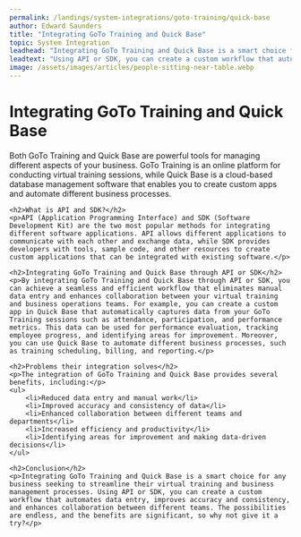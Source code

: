 ```yaml
---
permalink: /landings/system-integrations/goto-training/quick-base
author: Edward Saunders
title: "Integrating GoTo Training and Quick Base"
topic: System Integration
leadhead: "Integrating GoTo Training and Quick Base is a smart choice for any business seeking to streamline their virtual training and business management processes"
leadtext: "Using API or SDK, you can create a custom workflow that automates data entry, improves accuracy and consistency, and enhances collaboration between different teams. The possibilities are endless, and the benefits are significant, so why not give it a try?"
image: /assets/images/articles/people-sitting-near-table.webp
---
```

<div class="arttext">    <h1>Integrating GoTo Training and Quick Base</h1>
    <p>Both GoTo Training and Quick Base are powerful tools for managing different aspects of your business. GoTo Training is an online platform for conducting virtual training sessions, while Quick Base is a cloud-based database management software that enables you to create custom apps and automate different business processes.</p>
    
    <h2>What is API and SDK?</h2>
    <p>API (Application Programming Interface) and SDK (Software Development Kit) are the two most popular methods for integrating different software applications. API allows different applications to communicate with each other and exchange data, while SDK provides developers with tools, sample code, and other resources to create custom applications that can be integrated with existing software.</p>
    
    <h2>Integrating GoTo Training and Quick Base through API or SDK</h2>
    <p>By integrating GoTo Training and Quick Base through API or SDK, you can achieve a seamless and efficient workflow that eliminates manual data entry and enhances collaboration between your virtual training and business operations teams. For example, you can create a custom app in Quick Base that automatically captures data from your GoTo Training sessions such as attendance, participation, and performance metrics. This data can be used for performance evaluation, tracking employee progress, and identifying areas for improvement. Moreover, you can use Quick Base to automate different business processes, such as training scheduling, billing, and reporting.</p>
    
    <h2>Problems their integration solves</h2>
    <p>The integration of GoTo Training and Quick Base provides several benefits, including:</p>
    <ul>
        <li>Reduced data entry and manual work</li>
        <li>Improved accuracy and consistency of data</li>
        <li>Enhanced collaboration between different teams and departments</li>
        <li>Increased efficiency and productivity</li>
        <li>Identifying areas for improvement and making data-driven decisions</li>
    </ul>
    
    <h2>Conclusion</h2>
    <p>Integrating GoTo Training and Quick Base is a smart choice for any business seeking to streamline their virtual training and business management processes. Using API or SDK, you can create a custom workflow that automates data entry, improves accuracy and consistency, and enhances collaboration between different teams. The possibilities are endless, and the benefits are significant, so why not give it a try?</p>
</div>